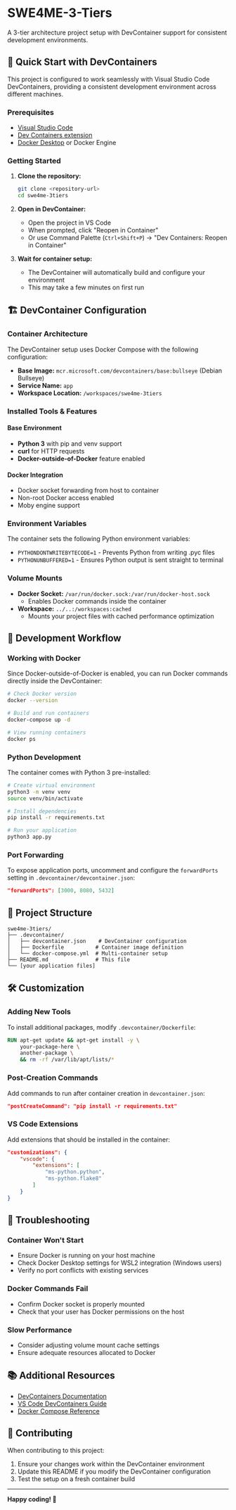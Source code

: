 # SWE4ME-3-Tiers

A 3-tier architecture project setup with DevContainer support for consistent development environments.

## 🚀 Quick Start with DevContainers

This project is configured to work seamlessly with Visual Studio Code DevContainers, providing a consistent development environment across different machines.

### Prerequisites

- [Visual Studio Code](https://code.visualstudio.com/)
- [Dev Containers extension](https://marketplace.visualstudio.com/items?itemName=ms-vscode-remote.remote-containers)
- [Docker Desktop](https://www.docker.com/products/docker-desktop/) or Docker Engine

### Getting Started

1. **Clone the repository:**
   ```bash
   git clone <repository-url>
   cd swe4me-3tiers
   ```

2. **Open in DevContainer:**
   - Open the project in VS Code
   - When prompted, click "Reopen in Container" 
   - Or use Command Palette (`Ctrl+Shift+P`) → "Dev Containers: Reopen in Container"

3. **Wait for container setup:**
   - The DevContainer will automatically build and configure your environment
   - This may take a few minutes on first run

## 🏗️ DevContainer Configuration

### Container Architecture

The DevContainer setup uses Docker Compose with the following configuration:

- **Base Image:** `mcr.microsoft.com/devcontainers/base:bullseye` (Debian Bullseye)
- **Service Name:** `app`
- **Workspace Location:** `/workspaces/swe4me-3tiers`

### Installed Tools & Features

#### Base Environment
- **Python 3** with pip and venv support
- **curl** for HTTP requests
- **Docker-outside-of-Docker** feature enabled

#### Docker Integration
- Docker socket forwarding from host to container
- Non-root Docker access enabled
- Moby engine support

### Environment Variables

The container sets the following Python environment variables:
- `PYTHONDONTWRITEBYTECODE=1` - Prevents Python from writing .pyc files
- `PYTHONUNBUFFERED=1` - Ensures Python output is sent straight to terminal

### Volume Mounts

- **Docker Socket:** `/var/run/docker.sock:/var/run/docker-host.sock`
  - Enables Docker commands inside the container
- **Workspace:** `../..:/workspaces:cached`
  - Mounts your project files with cached performance optimization

## 🔧 Development Workflow

### Working with Docker

Since Docker-outside-of-Docker is enabled, you can run Docker commands directly inside the DevContainer:

```bash
# Check Docker version
docker --version

# Build and run containers
docker-compose up -d

# View running containers
docker ps
```

### Python Development

The container comes with Python 3 pre-installed:

```bash
# Create virtual environment
python3 -m venv venv
source venv/bin/activate

# Install dependencies
pip install -r requirements.txt

# Run your application
python3 app.py
```

### Port Forwarding

To expose application ports, uncomment and configure the `forwardPorts` setting in `.devcontainer/devcontainer.json`:

```json
"forwardPorts": [3000, 8080, 5432]
```

## 📁 Project Structure

```
swe4me-3tiers/
├── .devcontainer/
│   ├── devcontainer.json    # DevContainer configuration
│   ├── Dockerfile          # Container image definition
│   └── docker-compose.yml  # Multi-container setup
├── README.md               # This file
└── [your application files]
```

## 🛠️ Customization

### Adding New Tools

To install additional packages, modify `.devcontainer/Dockerfile`:

```dockerfile
RUN apt-get update && apt-get install -y \
    your-package-here \
    another-package \
    && rm -rf /var/lib/apt/lists/*
```

### Post-Creation Commands

Add commands to run after container creation in `devcontainer.json`:

```json
"postCreateCommand": "pip install -r requirements.txt"
```

### VS Code Extensions

Add extensions that should be installed in the container:

```json
"customizations": {
    "vscode": {
        "extensions": [
            "ms-python.python",
            "ms-python.flake8"
        ]
    }
}
```

## 🐛 Troubleshooting

### Container Won't Start
- Ensure Docker is running on your host machine
- Check Docker Desktop settings for WSL2 integration (Windows users)
- Verify no port conflicts with existing services

### Docker Commands Fail
- Confirm Docker socket is properly mounted
- Check that your user has Docker permissions on the host

### Slow Performance
- Consider adjusting volume mount cache settings
- Ensure adequate resources allocated to Docker

## 📚 Additional Resources

- [DevContainers Documentation](https://containers.dev/)
- [VS Code DevContainers Guide](https://code.visualstudio.com/docs/devcontainers/containers)
- [Docker Compose Reference](https://docs.docker.com/compose/)

## 🤝 Contributing

When contributing to this project:

1. Ensure your changes work within the DevContainer environment
2. Update this README if you modify the DevContainer configuration
3. Test the setup on a fresh container build

---

**Happy coding! 🎉**